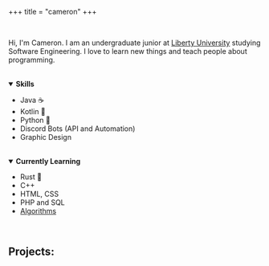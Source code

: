 +++
title = "cameron"
+++

<br>

Hi, I'm Cameron. I am an undergraduate junior at [Liberty University](https://www.liberty.edu) studying Software Engineering. I love to learn new things and teach people about programming.

<br>
<details open>
    <summary>
        <b>
            Skills
        </b>
    </summary>

- Java ☕
- Kotlin 💜
- Python 🐍
- Discord Bots (API and Automation)
- Graphic Design
</details>

<br>
<details open>
    <summary>
        <b>
            Currently Learning
        </b>
    </summary>

- Rust 🦀
- C++
- HTML, CSS
- PHP and SQL
- [Algorithms](https://leetcode.com/wzid)

</details>
<br>

## Projects:
<br>
<div id="github-data" class="block-data"></div>
<script src="github.js"></script>
